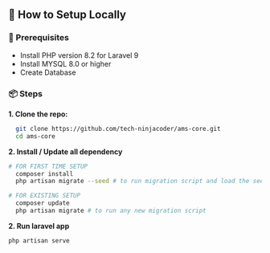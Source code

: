 ## 📘 How to Setup Locally

### 📌 Prerequisites

- Install PHP version 8.2 for Laravel 9
- Install MYSQL 8.0 or higher
- Create Database

### 📦 Steps

**1. Clone the repo:**

```sh
  git clone https://github.com/tech-ninjacoder/ams-core.git
  cd ams-core
```

**2. Install / Update all dependency**

```sh
# FOR FIRST TIME SETUP
  composer install
  php artisan migrate --seed # to run migration script and load the seeders data

# FOR EXISTING SETUP
  composer update
  php artisan migrate # to run any new migration script
```

**2. Run laravel app**

```sh
php artisan serve
```
